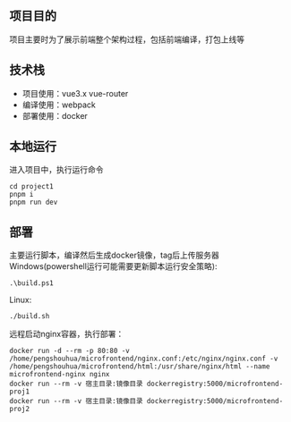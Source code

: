  ## 项目目的
 项目主要时为了展示前端整个架构过程，包括前端编译，打包上线等
 ## 技术栈
- 项目使用：vue3.x vue-router  
- 编译使用：webpack  
- 部署使用：docker
 ## 本地运行
 进入项目中，执行运行命令
 ```shell
 cd project1
 pnpm i
 pnpm run dev
 ```
 ## 部署
 主要运行脚本，编译然后生成docker镜像，tag后上传服务器  
 Windows(powershell运行可能需要更新脚本运行安全策略):
 ```shell
 .\build.ps1
 ```
 Linux:
 ```shell
 ./build.sh
 ```
 远程启动nginx容器，执行部署：
 ```shell
 docker run -d --rm -p 80:80 -v /home/pengshouhua/microfrontend/nginx.conf:/etc/nginx/nginx.conf -v /home/pengshouhua/microfrontend/html:/usr/share/nginx/html --name microfrontend-nginx nginx
 docker run --rm -v 宿主目录:镜像目录 dockerregistry:5000/microfrontend-proj1
 docker run --rm -v 宿主目录:镜像目录 dockerregistry:5000/microfrontend-proj2
 ```
